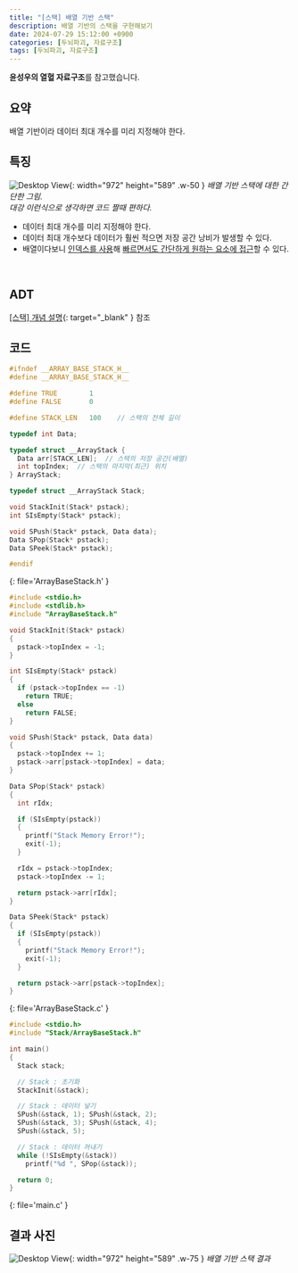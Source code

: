 ```yaml
---
title: "[스택] 배열 기반 스택"
description: 배열 기반의 스택을 구현해보기
date: 2024-07-29 15:12:00 +0900
categories: [두뇌파괴, 자료구조]
tags: [두뇌파괴, 자료구조]
---
```


**윤성우의 열혈 자료구조**를 참고했습니다.

## 요약
배열 기반이라 데이터 최대 개수를 미리 지정해야 한다.
<br>


## 특징
![Desktop View](https://lh3.googleusercontent.com/pw/AP1GczNcv_93T6HVpyVruzeoQft3qWYmClFZZIREY3uQAOJaw7lwI_Om25F2cJ4LUnMjD_K1hraxtY1Nd9Ra95Ytlu6XG2jjuDxsxQ_TcrpLBL1uE92JoOI=w2400){: width="972" height="589" .w-50 }
_배열 기반 스택에 대한 간단한 그림.<br>대강 이런식으로 생각하면 코드 짤때 편하다._

- 데이터 최대 개수를 미리 지정해야 한다.
- 데이터 최대 개수보다 데이터가 훨씬 적으면 저장 공간 낭비가 발생할 수 있다.
- 배열이다보니 <ins>인덱스를 사용</ins>해 <ins>빠르면서도 간단하게 원하는 요소에 접근</ins>할 수 있다.
<br>


## ADT
[[스택] 개념 설명](/posts/스택-개념-설명/#adt){: target="_blank" } 참조
<br>


## 코드
```c
#ifndef __ARRAY_BASE_STACK_H__
#define __ARRAY_BASE_STACK_H__

#define TRUE		1
#define FALSE		0

#define STACK_LEN	100    // 스택의 전체 길이

typedef int Data;

typedef struct __ArrayStack {
  Data arr[STACK_LEN];  // 스택의 저장 공간(배열)
  int topIndex;  // 스택의 마지막(최근) 위치
} ArrayStack;

typedef struct __ArrayStack Stack;

void StackInit(Stack* pstack);
int SIsEmpty(Stack* pstack);

void SPush(Stack* pstack, Data data);
Data SPop(Stack* pstack);
Data SPeek(Stack* pstack);

#endif
```
{: file='ArrayBaseStack.h' }

```c
#include <stdio.h>
#include <stdlib.h>
#include "ArrayBaseStack.h"

void StackInit(Stack* pstack)
{
  pstack->topIndex = -1;
}

int SIsEmpty(Stack* pstack)
{
  if (pstack->topIndex == -1)
    return TRUE;
  else
    return FALSE;
}

void SPush(Stack* pstack, Data data)
{
  pstack->topIndex += 1;
  pstack->arr[pstack->topIndex] = data;
}

Data SPop(Stack* pstack)
{
  int rIdx;

  if (SIsEmpty(pstack))
  {
    printf("Stack Memory Error!");
    exit(-1);
  }

  rIdx = pstack->topIndex;
  pstack->topIndex -= 1;

  return pstack->arr[rIdx];
}

Data SPeek(Stack* pstack)
{
  if (SIsEmpty(pstack))
  {
    printf("Stack Memory Error!");
    exit(-1);
  }

  return pstack->arr[pstack->topIndex];
}
```
{: file='ArrayBaseStack.c' }

```c
#include <stdio.h>
#include "Stack/ArrayBaseStack.h"

int main()
{
  Stack stack;

  // Stack : 초기화
  StackInit(&stack);

  // Stack : 데이터 넣기
  SPush(&stack, 1); SPush(&stack, 2);
  SPush(&stack, 3); SPush(&stack, 4);
  SPush(&stack, 5);

  // Stack : 데이터 꺼내기
  while (!SIsEmpty(&stack))
    printf("%d ", SPop(&stack));

  return 0;
}
```
{: file='main.c' }

## 결과 사진
![Desktop View](https://lh3.googleusercontent.com/pw/AP1GczNQEkPFE_-BneoSjH89xxAtoBAaHMC0PEX_eIdlOK0HOsoz0-ItcAAohwuQuGiX_SekXrkKjSbN90SYfNp1-fg_2qRcRETVER3UIqDhQkJiKMI_10I=w2400){: width="972" height="589" .w-75 }
_배열 기반 스택 결과_
